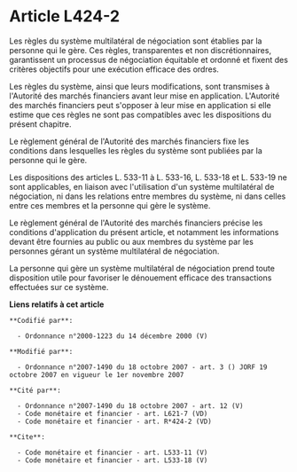 # Article L424-2

Les règles du système multilatéral de négociation sont établies par la personne qui le gère. Ces règles, transparentes et non
discrétionnaires, garantissent un processus de négociation équitable et ordonné et fixent des critères objectifs pour une
exécution efficace des ordres. 

Les règles du système, ainsi que leurs modifications, sont transmises à l'Autorité des marchés financiers avant leur mise en
application. L'Autorité des marchés financiers peut s'opposer à leur mise en application si elle estime que ces règles ne
sont pas compatibles avec les dispositions du présent chapitre. 

Le règlement général de l'Autorité des marchés financiers fixe les conditions dans lesquelles les règles du système sont
publiées par la personne qui le gère. 

Les dispositions des articles L. 533-11 à L. 533-16, L. 533-18 et L. 533-19 ne sont applicables, en liaison avec
l'utilisation d'un système multilatéral de négociation, ni dans les relations entre membres du système, ni dans celles entre
ces membres et la personne qui gère le système. 

Le règlement général de l'Autorité des marchés financiers précise les conditions d'application du présent article, et
notamment les informations devant être fournies au public ou aux membres du système par les personnes gérant un système
multilatéral de négociation. 

La personne qui gère un système multilatéral de négociation prend toute disposition utile pour favoriser le dénouement
efficace des transactions effectuées sur ce système.

**Liens relatifs à cet article**

	**Codifié par**:

	  - Ordonnance n°2000-1223 du 14 décembre 2000 (V)

	**Modifié par**:

	  - Ordonnance n°2007-1490 du 18 octobre 2007 - art. 3 () JORF 19 octobre 2007 en vigueur le 1er novembre 2007

	**Cité par**:

	  - Ordonnance n°2007-1490 du 18 octobre 2007 - art. 12 (V)
	  - Code monétaire et financier - art. L621-7 (VD)
	  - Code monétaire et financier - art. R*424-2 (VD)

	**Cite**:

	  - Code monétaire et financier - art. L533-11 (V)
	  - Code monétaire et financier - art. L533-18 (V)
